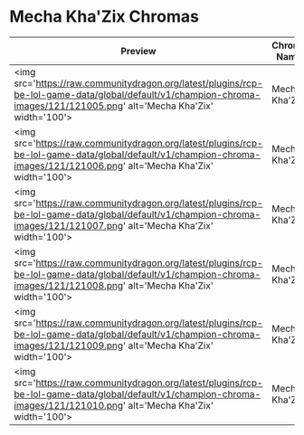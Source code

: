 # Mecha Kha'Zix Chromas

| Preview | Chroma Name | Chroma ID |
|---|---|---|
| <img src='https://raw.communitydragon.org/latest/plugins/rcp-be-lol-game-data/global/default/v1/champion-chroma-images/121/121005.png' alt='Mecha Kha'Zix' width='100'> | Mecha Kha'Zix | 121005 |
| <img src='https://raw.communitydragon.org/latest/plugins/rcp-be-lol-game-data/global/default/v1/champion-chroma-images/121/121006.png' alt='Mecha Kha'Zix' width='100'> | Mecha Kha'Zix | 121006 |
| <img src='https://raw.communitydragon.org/latest/plugins/rcp-be-lol-game-data/global/default/v1/champion-chroma-images/121/121007.png' alt='Mecha Kha'Zix' width='100'> | Mecha Kha'Zix | 121007 |
| <img src='https://raw.communitydragon.org/latest/plugins/rcp-be-lol-game-data/global/default/v1/champion-chroma-images/121/121008.png' alt='Mecha Kha'Zix' width='100'> | Mecha Kha'Zix | 121008 |
| <img src='https://raw.communitydragon.org/latest/plugins/rcp-be-lol-game-data/global/default/v1/champion-chroma-images/121/121009.png' alt='Mecha Kha'Zix' width='100'> | Mecha Kha'Zix | 121009 |
| <img src='https://raw.communitydragon.org/latest/plugins/rcp-be-lol-game-data/global/default/v1/champion-chroma-images/121/121010.png' alt='Mecha Kha'Zix' width='100'> | Mecha Kha'Zix | 121010 |
